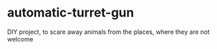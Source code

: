 # automatic-turret-gun
DIY project, to scare away animals from the places, where they are not welcome
